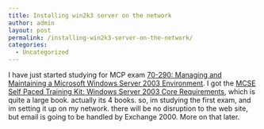 ```yaml
---
title: Installing win2k3 server on the network
author: admin
layout: post
permalink: /installing-win2k3-server-on-the-network/
categories:
  - Uncategorized
---
```

I have just started studying for MCP exam [70-290: Managing and Maintaining a Microsoft Windows Server 2003 Environment][1]. I got the [MCSE Self Paced Training Kit: Windows Server 2003 Core Requirements][2], which is quite a large book. actually its 4 books. so, im studying the first exam, and im setting it up on my network. there will be no disruption to the web site, but email is going to be handled by Exchange 2000. More on that later.

 [1]: http://www.microsoft.com/learning/exams/70-290.asp
 [2]: http://www.amazon.co.uk/exec/obidos/ASIN/0735619530/lotassmartman-21